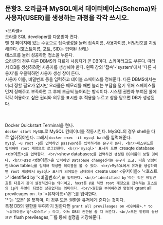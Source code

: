 문항3. 오라클과 MySQL에서 데이터베이스(Schema)와 사용자(USER)를 생성하는 과정을 각각 쓰시오.
----------------------------------------------------------------------------------------
<오라클>
<br/> 오라클 SQL developer를 다운받아 켠다.
<br/> 맨 첫 페이지에 있는 수동으로 접속생성을 눌러 접속이름, 사용자이름, 비밀번호를 지정해준다. (호스트이름, 포트, SID는 입력된 상태.)
<br/> 테스트를 눌러 성공하면 접소을 누른다.
<br/> 오라클의 경우 다른 DBMS와 다르게 사용자가 곧 DB이다. 스키마라고도 부른다. 따라서 DB를 생성하려면 사용자를 생성해야 한다. 왼쪽 창의 '접속'-'system'에서 '다른 사용자'를 우클릭하면 사용자 생성 창이 든다.
<br/> 사용자 이름, 비밀번호 등을 입력하고 테이블 스페이스를 정해준다. 다른 DBMS에서는 미리 정할 필요가 없지만 오라클은 메모리를 매번 늘리는 부담을 덜기 위해 스페이스를 먼저 정해주고 부족하면 그 후에 조금씩 늘어리는 방식이다. 시스템 권한과 부여된 롤에 각각 허용하고 싶은 권리와 의무를 표시한 후 적용을 누르고 창을 닫으면 DB가 생성된다.
<br/>
<br/>
<br/><MySQL>
<br/>Docker Quickstart Terminal을 켠다.
<br/>```docker start MySQL```로 MySQL 컨테이너를 작동시킨다. MySQL의 경우 shell을 다로 입혀줘야한다. 그래서 ```docker exec -it mysql bash```를 입력해준다.
<br/>```mysql -u root -p를 입력하면 password를 입력하라는 문구가 뜬다.
<br/>패스워드를 입력하여 root 계정으로 로그인한다.
<br/>'mysql>' 표시가 드면 ```creaqte database <db이름>;```을 입력한다.
<br/>```show databases;```를 입력하면 생성된 DB이름이 보일 것이다.
<br/>```use <db이름>``` 을 입력하면 Database changed라는 문구가 뜨고, 다음 명령어인 ```show tables;```를 입력해 작성한 테이블을 볼 수 있다.
<br/>MySQL에서 유저를 생성하려면 root 계정에서 mysql> 표시가 되어있는 상태에서 ```create user <유저이름> '<호스트>' identified by '<비밀번호>';```를 입력한다.
<br/>'identified by'라는 것은 비밀번호를 다음과 같이 설정하겠다는 의미이고, host를 @로 하면 root 계정으로 접속하는 호스트의 ip가 무엇이 되었건 상관없다는 의미이다.
<br/>권한을 부여하려면 명령어 ```grant all previleages on *.* to '<유저이름>'@'<host>';를 입력한다.
<br/>'*'는 '모든' 을 뜻하며, 이 경우 모든 권한을 유저에게 준다는 것이다.
<br/>특정 DB의 권한을 부여하기 원한다면 ```grant all previleages on <DB이름>.* to '<유저이름>'@'<호스트>'; 라고, 어느 DB의 권한을 줄 지 써준다.
<br/>모든 명령이 끝났으면 ```flush previleages;```를 통해 설정을 저장해준다.
